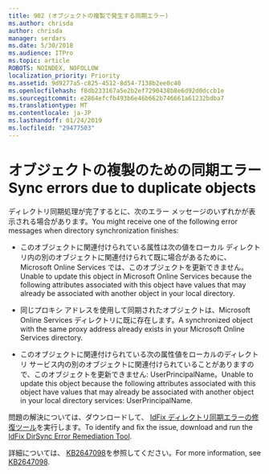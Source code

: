 ```yaml
---
title: 902 (オブジェクトの複製で発生する同期エラー)
ms.author: chrisda
author: chrisda
manager: serdars
ms.date: 5/30/2018
ms.audience: ITPro
ms.topic: article
ROBOTS: NOINDEX, NOFOLLOW
localization_priority: Priority
ms.assetid: 9d9277a5-c825-4512-8d54-7138b2ee0c40
ms.openlocfilehash: f8db233167a5e2b2ef7290438b8e6d92d0dccb1e
ms.sourcegitcommit: e2864efcfb493b6e46b662b746661a61232bdba7
ms.translationtype: MT
ms.contentlocale: ja-JP
ms.lasthandoff: 01/24/2019
ms.locfileid: "29477503"
---
```

# <a name="sync-errors-due-to-duplicate-objects"></a><span data-ttu-id="85023-102">オブジェクトの複製のための同期エラー</span><span class="sxs-lookup"><span data-stu-id="85023-102">Sync errors due to duplicate objects</span></span>

<span data-ttu-id="85023-103">ディレクトリ同期処理が完了するとに、次のエラー メッセージのいずれかが表示される場合があります。</span><span class="sxs-lookup"><span data-stu-id="85023-103">You might receive one of the following error messages when directory synchronization finishes:</span></span>
  
- <span data-ttu-id="85023-104">このオブジェクトに関連付けられている属性は次の値をローカル ディレクトリ内の別のオブジェクトに関連付けられて既に場合があるために、Microsoft Online Services では、このオブジェクトを更新できません。</span><span class="sxs-lookup"><span data-stu-id="85023-104">Unable to update this object in Microsoft Online Services because the following attributes associated with this object have values that may already be associated with another object in your local directory.</span></span>
    
- <span data-ttu-id="85023-105">同じプロキシ アドレスを使用して同期されたオブジェクトは、Microsoft Online Services ディレクトリに既に存在します。</span><span class="sxs-lookup"><span data-stu-id="85023-105">A synchronized object with the same proxy address already exists in your Microsoft Online Services directory.</span></span>
    
- <span data-ttu-id="85023-106">このオブジェクトに関連付けられている次の属性値をローカルのディレクトリ サービス内の別のオブジェクトに関連付けられていることがありますので、このオブジェクトを更新できません: UserPrincipalName。</span><span class="sxs-lookup"><span data-stu-id="85023-106">Unable to update this object because the following attributes associated with this object have values that may already be associated with another object in your local directory services: UserPrincipalName.</span></span>
    
<span data-ttu-id="85023-107">問題の解決については、ダウンロードして、 [IdFix ディレクトリ同期エラーの修復ツール](https://www.microsoft.com/download/details.aspx?id=36832)を実行します。</span><span class="sxs-lookup"><span data-stu-id="85023-107">To identify and fix the issue, download and run the [IdFix DirSync Error Remediation Tool](https://www.microsoft.com/download/details.aspx?id=36832).</span></span>
  
<span data-ttu-id="85023-108">詳細については、 [KB2647098](https://support.microsoft.com/help/2647098/duplicate-or-invalid-attributes-prevent-directory-synchronization-in-o)を参照してください。</span><span class="sxs-lookup"><span data-stu-id="85023-108">For more information, see [KB2647098](https://support.microsoft.com/help/2647098/duplicate-or-invalid-attributes-prevent-directory-synchronization-in-o).</span></span>
  

